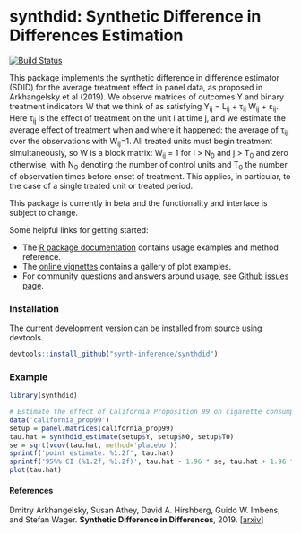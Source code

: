 # synthdid: Synthetic Difference in Differences Estimation

[![Build Status](https://dev.azure.com/grf-labs/synth-inference/_apis/build/status/synth-inference.synthdid?branchName=master)](https://dev.azure.com/grf-labs/synth-inference/_build/latest?definitionId=4&branchName=master)

This package implements the synthetic difference in difference estimator (SDID) for the average treatment effect in panel data,
as proposed in Arkhangelsky et al (2019). We observe matrices of outcomes Y and binary treatment indicators W
that we think of as satisfying Y<sub>ij</sub> = L<sub>ij</sub> + &tau;<sub>ij</sub> W<sub>ij</sub> + &epsilon;<sub>ij</sub>.
Here &tau;<sub>ij</sub> is the effect of treatment on the unit i at time j, and we estimate the average effect of
treatment when and where it happened: the average of &tau;<sub>ij</sub> over the observations with W<sub>ij</sub>=1.
All treated units must begin treatment simultaneously, so W is a block matrix: W<sub>ij</sub> = 1 for i > N<sub>0</sub> and j > T<sub>0</sub>
and zero otherwise, with N<sub>0</sub> denoting the number of control units and T<sub>0</sub> the number of observation times
before onset of treatment. This applies, in particular, to the case of a single treated unit or treated period.


This package is currently in beta and the functionality and interface is subject to change.

Some helpful links for getting started:

- The [R package documentation](https://synth-inference.github.io/synthdid/) contains usage examples and method reference.
- The [online vignettes](https://synth-inference.github.io/synthdid/articles/more-plotting.html) contains a gallery of plot examples.
- For community questions and answers around usage, see [Github issues page](https://github.com/synth-inference/synthdid/issues).

### Installation

The current development version can be installed from source using devtools.

```R
devtools::install_github("synth-inference/synthdid")
```

### Example

```R
library(synthdid)

# Estimate the effect of California Proposition 99 on cigarette consumption
data('california_prop99')
setup = panel.matrices(california_prop99)
tau.hat = synthdid_estimate(setup$Y, setup$N0, setup$T0)
se = sqrt(vcov(tau.hat, method='placebo'))
sprintf('point estimate: %1.2f', tau.hat)
sprintf('95%% CI (%1.2f, %1.2f)', tau.hat - 1.96 * se, tau.hat + 1.96 * se)
plot(tau.hat)
```

#### References
Dmitry Arkhangelsky, Susan Athey, David A. Hirshberg, Guido W. Imbens, and Stefan Wager.
<b>Synthetic Difference in Differences</b>, 2019.
[<a href="https://arxiv.org/abs/1812.09970">arxiv</a>]
